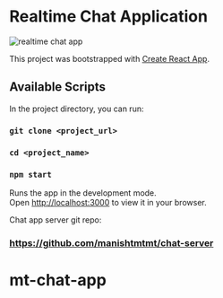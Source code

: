 # Realtime Chat Application

![realtime chat app](https://camo.githubusercontent.com/ffcc11f9f8375f688d430e6010fc0837cb2dded4d84fa59cd7c44e3e1553b4ab/68747470733a2f2f692e7974696d672e636f6d2f76692f5a77464133594d666b6f632f6d617872657364656661756c742e6a7067)

This project was bootstrapped with [Create React App](https://github.com/facebook/create-react-app).

## Available Scripts

In the project directory, you can run:

### `git clone <project_url>`

### `cd <project_name>`

### `npm start`

Runs the app in the development mode.\
Open [http://localhost:3000](http://localhost:3000) to view it in your browser.

Chat app server git repo:

### <https://github.com/manishtmtmt/chat-server>

# mt-chat-app
